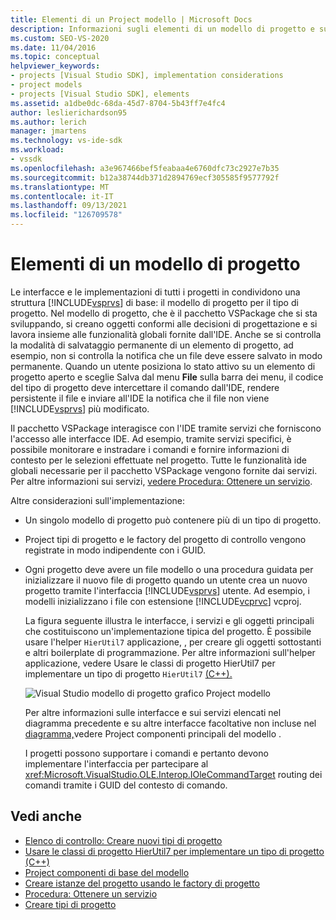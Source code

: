 ```yaml
---
title: Elementi di un Project modello | Microsoft Docs
description: Informazioni sugli elementi di un modello di progetto e su come le interfacce e le implementazioni di tutti i Visual Studio condividono una struttura di base.
ms.custom: SEO-VS-2020
ms.date: 11/04/2016
ms.topic: conceptual
helpviewer_keywords:
- projects [Visual Studio SDK], implementation considerations
- project models
- projects [Visual Studio SDK], elements
ms.assetid: a1dbe0dc-68da-45d7-8704-5b43ff7e4fc4
author: leslierichardson95
ms.author: lerich
manager: jmartens
ms.technology: vs-ide-sdk
ms.workload:
- vssdk
ms.openlocfilehash: a3e967466bef5feabaa4e6760dfc73c2927e7b35
ms.sourcegitcommit: b12a38744db371d2894769ecf305585f9577792f
ms.translationtype: MT
ms.contentlocale: it-IT
ms.lasthandoff: 09/13/2021
ms.locfileid: "126709578"
---
```

# <a name="elements-of-a-project-model"></a>Elementi di un modello di progetto
Le interfacce e le implementazioni di tutti i progetti in condividono una struttura [!INCLUDE[vsprvs](../../code-quality/includes/vsprvs_md.md)] di base: il modello di progetto per il tipo di progetto. Nel modello di progetto, che è il pacchetto VSPackage che si sta sviluppando, si creano oggetti conformi alle decisioni di progettazione e si lavora insieme alle funzionalità globali fornite dall'IDE. Anche se si controlla la modalità di salvataggio permanente di un elemento di progetto, ad esempio, non si controlla la notifica che un file deve essere salvato in modo permanente. Quando un utente posiziona lo stato attivo  su un elemento di progetto aperto e sceglie Salva dal menu **File** sulla barra dei menu, il codice del tipo di progetto deve intercettare il comando dall'IDE, rendere persistente il file e inviare all'IDE la notifica che il file non viene [!INCLUDE[vsprvs](../../code-quality/includes/vsprvs_md.md)] più modificato.

 Il pacchetto VSPackage interagisce con l'IDE tramite servizi che forniscono l'accesso alle interfacce IDE. Ad esempio, tramite servizi specifici, è possibile monitorare e instradare i comandi e fornire informazioni di contesto per le selezioni effettuate nel progetto. Tutte le funzionalità ide globali necessarie per il pacchetto VSPackage vengono fornite dai servizi. Per altre informazioni sui servizi, [vedere Procedura: Ottenere un servizio](../../extensibility/how-to-get-a-service.md).

 Altre considerazioni sull'implementazione:

- Un singolo modello di progetto può contenere più di un tipo di progetto.

- Project tipi di progetto e le factory del progetto di controllo vengono registrate in modo indipendente con i GUID.

- Ogni progetto deve avere un file modello o una procedura guidata per inizializzare il nuovo file di progetto quando un utente crea un nuovo progetto tramite l'interfaccia [!INCLUDE[vsprvs](../../code-quality/includes/vsprvs_md.md)] utente. Ad esempio, i modelli inizializzano i file con estensione [!INCLUDE[vcprvc](../../code-quality/includes/vcprvc_md.md)] vcproj.

  La figura seguente illustra le interfacce, i servizi e gli oggetti principali che costituiscono un'implementazione tipica del progetto. È possibile usare l'helper `HierUtil7` applicazione, , per creare gli oggetti sottostanti e altri boilerplate di programmazione. Per altre informazioni sull'helper applicazione, vedere Usare le classi di progetto HierUtil7 per implementare un tipo di progetto `HierUtil7` [(C++).](/previous-versions/bb166212(v=vs.100))

  ![Visual Studio modello di progetto grafico Project](../../extensibility/internals/media/vsprojectmodel.gif "vsProjectModel") modello

  Per altre informazioni sulle interfacce e sui servizi elencati nel diagramma precedente e su altre interfacce facoltative non incluse nel [diagramma,](../../extensibility/internals/project-model-core-components.md)vedere Project componenti principali del modello .

  I progetti possono supportare i comandi e pertanto devono implementare l'interfaccia per partecipare al <xref:Microsoft.VisualStudio.OLE.Interop.IOleCommandTarget> routing dei comandi tramite i GUID del contesto di comando.

## <a name="see-also"></a>Vedi anche
- [Elenco di controllo: Creare nuovi tipi di progetto](../../extensibility/internals/checklist-creating-new-project-types.md)
- [Usare le classi di progetto HierUtil7 per implementare un tipo di progetto (C++)](/previous-versions/bb166212(v=vs.100))
- [Project componenti di base del modello](../../extensibility/internals/project-model-core-components.md)
- [Creare istanze del progetto usando le factory di progetto](../../extensibility/internals/creating-project-instances-by-using-project-factories.md)
- [Procedura: Ottenere un servizio](../../extensibility/how-to-get-a-service.md)
- [Creare tipi di progetto](../../extensibility/internals/creating-project-types.md)